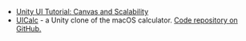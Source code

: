 * [Unity UI Tutorial: Canvas and Scalability](https://cattrapstudios.com/blog/unity-ui-tutorial-canvas-and-scalability/)
* [UICalc](http://www.cwgtech.com/unityuitutorial/) - a Unity clone of the macOS calculator. [Code repository on GitHub.](https://github.com/cwgtech/UICalc)
